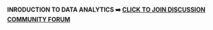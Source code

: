 **INRODUCTION TO DATA ANALYTICS ➡️ [CLICK TO JOIN DISCUSSION COMMUNITY FORUM](https://chat.whatsapp.com/BtlE9w4KPIo5p2lm05jzkY?mode=r_t)**
